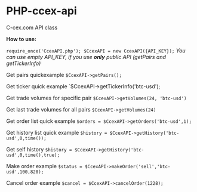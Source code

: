 PHP-ccex-api
============

C-cex.com API class

**How to use:**


`require_once('CcexAPI.php');
$CcexAPI = new CcexAPI({API_KEY});`
*You can use empty API_KEY, if you use __only__ public API (getPairs and getTickerInfo)*

Get pairs quickexample
`$CcexAPI->getPairs();`

Get ticker quick example
`$CcexAPI->getTickerInfo('btc-usd');

Get trade volumes for specific pair
`$CcexAPI->getVolumes(24, 'btc-usd')`

Get last trade volumes for all pairs
`$CcexAPI->getVolumes(24)`

Get order list quick example
`$orders = $CcexAPI->getOrders('btc-usd',1);`

Get history list quick example
`$history = $CcexAPI->getHistory('btc-usd',0,time());`

Get self history
`$history = $CcexAPI->getHistory('btc-usd',0,time(),true);`

Make order example
`$status = $CcexAPI->makeOrder('sell','btc-usd',100,820);`

Cancel order example
`$cancel = $CcexAPI->cancelOrder(1228);`